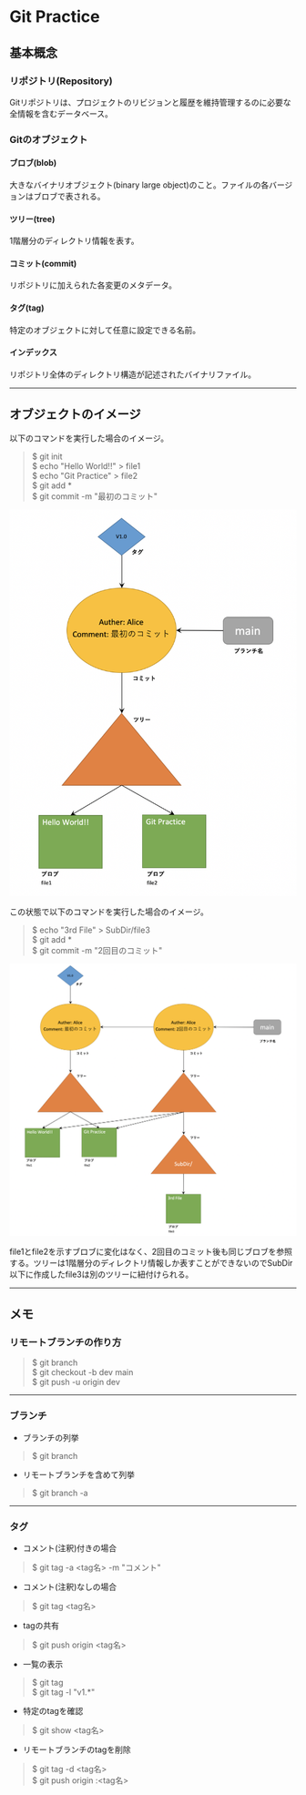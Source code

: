 # Git Practice
## 基本概念
### リポジトリ(Repository)
Gitリポジトリは、プロジェクトのリビジョンと履歴を維持管理するのに必要な全情報を含むデータベース。

### Gitのオブジェクト
#### ブロブ(blob)
大きなバイナリオブジェクト(binary large object)のこと。ファイルの各バージョンはブロブで表される。

#### ツリー(tree)
1階層分のディレクトリ情報を表す。

#### コミット(commit)
リポジトリに加えられた各変更のメタデータ。

#### タグ(tag)
特定のオブジェクトに対して任意に設定できる名前。

#### インデックス
リポジトリ全体のディレクトリ構造が記述されたバイナリファイル。

---
## オブジェクトのイメージ
以下のコマンドを実行した場合のイメージ。

> $ git init  
$ echo "Hello World!!" > file1  
$ echo "Git Practice" > file2  
$ git add *  
$ git commit -m "最初のコミット"

![](./res/2021-03-28-11.57.20.png)

この状態で以下のコマンドを実行した場合のイメージ。

> $ echo "3rd File" > SubDir/file3  
$ git add *  
$ git commit -m "2回目のコミット"

![](./res/2021-03-28-12.18.09.png)

file1とfile2を示すブロブに変化はなく、2回目のコミット後も同じブロブを参照する。ツリーは1階層分のディレクトリ情報しか表すことができないのでSubDir以下に作成したfile3は別のツリーに紐付けられる。

---
## メモ
### リモートブランチの作り方

> $ git branch  
$ git checkout -b dev main  
$ git push -u origin dev

---
### ブランチ
* ブランチの列挙
> $ git branch

* リモートブランチを含めて列挙
> $ git branch -a

---
### タグ
* コメント(注釈)付きの場合
> $ git tag -a <tag名> -m "コメント"

* コメント(注釈)なしの場合
> $ git tag <tag名>

* tagの共有
> $ git push origin <tag名>

* 一覧の表示
> $ git tag  
$ git tag -l "v1.*"

* 特定のtagを確認
> $ git show <tag名>

* リモートブランチのtagを削除
> $ git tag -d <tag名>  
$ git push origin :<tag名>